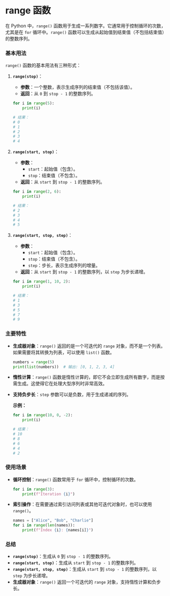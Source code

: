 # range 函数

在 Python 中，`range()` 函数用于生成一系列数字。它通常用于控制循环的次数，尤其是在 `for` 循环中。`range()` 函数可以生成从起始值到结束值（不包括结束值）的整数序列。

### 基本用法

`range()` 函数的基本用法有三种形式：

1. **`range(stop)`**：
   - **参数**：一个整数，表示生成序列的结束值（不包括该值）。
   - **返回**：从 `0` 到 `stop - 1` 的整数序列。
   
   ```python
   for i in range(5):
       print(i)
   
   # 结果：
   # 0
   # 1
   # 2
   # 3
   # 4
   ```

2. **`range(start, stop)`**：
   - **参数**：
     - `start`：起始值（包含）。
     - `stop`：结束值（不包含）。
   - **返回**：从 `start` 到 `stop - 1` 的整数序列。
   
   ```python
   for i in range(2, 6):
       print(i)

   # 结果：
   # 2
   # 3
   # 4
   # 5
   ```

3. **`range(start, stop, step)`**：
   - **参数**：
     - `start`：起始值（包含）。
     - `stop`：结束值（不包含）。
     - `step`：步长，表示生成序列的增量。
   - **返回**：从 `start` 到 `stop - 1` 的整数序列，以 `step` 为步长递增。
   
   ```python
   for i in range(1, 10, 2):
       print(i)

   # 结果：
   # 1
   # 3
   # 5
   # 7
   # 9
   ```

### 主要特性

- **生成器对象**：`range()` 返回的是一个可迭代的 `range` 对象，而不是一个列表。如果需要将其转换为列表，可以使用 `list()` 函数。
  
  ```python
  numbers = range(5)
  print(list(numbers))  # 输出: [0, 1, 2, 3, 4]
  ```

- **惰性计算**：`range()` 函数是惰性计算的，即它不会立即生成所有数字，而是按需生成。这使得它在处理大型序列时非常高效。

- **支持负步长**：`step` 参数可以是负数，用于生成递减的序列。

  **示例：**
  
  ```python
  for i in range(10, 0, -2):
      print(i)

  # 结果：
  # 10
  # 8
  # 6
  # 4
  # 2
  ```

### 使用场景

- **循环控制**：`range()` 函数常用于 `for` 循环中，控制循环的次数。
  
  ```python
  for i in range(3):
      print(f"Iteration {i}")
  ```
  
- **索引操作**：在需要通过索引访问列表或其他可迭代对象时，也可以使用 `range()`。

  ```python
  names = ["Alice", "Bob", "Charlie"]
  for i in range(len(names)):
      print(f"Index {i}: {names[i]}")
  ```

### 总结

- **`range(stop)`**：生成从 `0` 到 `stop - 1` 的整数序列。
- **`range(start, stop)`**：生成从 `start` 到 `stop - 1` 的整数序列。
- **`range(start, stop, step)`**：生成从 `start` 到 `stop - 1` 的整数序列，以 `step` 为步长递增。
- **生成器对象**：`range()` 返回一个可迭代的 `range` 对象，支持惰性计算和负步长。